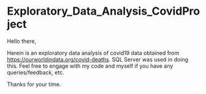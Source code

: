 # Exploratory_Data_Analysis_CovidProject

Hello there, 

Herein is an exploratory data analysis of covid19 data obtained from https://ourworldindata.org/covid-deaths. SQL Server was used in doing this. 
Feel free to engage with my code and myself if you have any queries/feedback, etc.

Thanks for your time.
